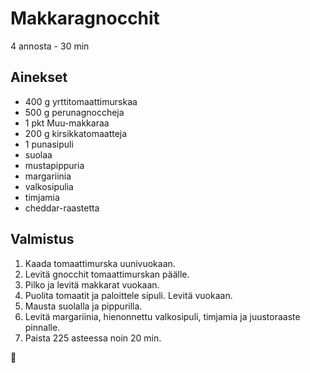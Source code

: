 # Makkaragnocchit
4 annosta - 30 min

## Ainekset
- 400 g yrttitomaattimurskaa
- 500 g perunagnoccheja
- 1 pkt Muu-makkaraa
- 200 g kirsikkatomaatteja
- 1 punasipuli
- suolaa
- mustapippuria
- margariinia
- valkosipulia
- timjamia
- cheddar-raastetta


## Valmistus
1. Kaada tomaattimurska uunivuokaan.
2. Levitä gnocchit tomaattimurskan päälle.
3. Pilko ja levitä makkarat vuokaan.
4. Puolita tomaatit ja paloittele sipuli. Levitä vuokaan.
5. Mausta suolalla ja pippurilla.
6. Levitä margariinia, hienonnettu valkosipuli, timjamia ja juustoraaste pinnalle.
7. Paista 225 asteessa noin 20 min.

🥛
